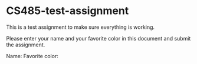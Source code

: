 # CS485-test-assignment
This is a test assignment to make sure everything is working.

Please enter your name and your favorite color in this document and submit the assignment.

Name:
Favorite color:
